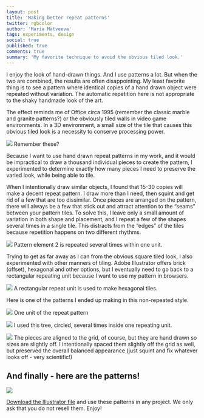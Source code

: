 ```yaml
---
layout: post
title: 'Making better repeat patterns'
twitter: rgbcolor
author: 'Maria Matveeva'
tags: experiments, design
social: true
published: true
comments: true
summary: 'My favorite technique to avoid the obvious tiled look.'
---
```


I enjoy the look of hand-drawn things. And I use patterns a lot. But when the two are combined, the results are often disappointing. My least favorite thing is to see a pattern where identical copies of a hand drawn object were repeated without variation. The automatic repetition here is not appropriate to the shaky handmade look of the art.

The effect reminds me of Office circa 1995 (remember the classic marble and granite patterns?) or the obviously tiled walls in video game environments. In a 3D environment, a small size of the tile that causes this obvious tiled look is a necessity to conserve processing power.

![](/images/post-assets/maria/001-bad-textures.jpg)
Remember these?

Because I want to use hand drawn repeat patterns in my work, and it would be impractical to draw a thousand individual pieces to create the pattern, I experimented to determine exactly how many pieces I need to preserve the varied look, while being able to tile.

When I intentionally draw similar objects, I found that 15-30 copies will make a decent repeat pattern. I draw more than I need, then squint and get rid of a few that are too dissimilar. Once pieces are arranged on the pattern, there will always be a few that stick out and attract attention to the “seams” between your pattern tiles. To solve this, I leave only a small amount of variation in both shape and placement, and I repeat a few of the shapes several times in a single tile. This distracts from the “edges” of the tiles because repetition happens on two different rhythms.

![](/images/post-assets/maria/002-repeat-pieces.png)
Pattern element 2 is repeated several times within one unit.

Trying to get as far away as I can from the obvious square tiled look, I also experimented with other manners of tiling. Adobe Illustrator offers brick (offset), hexagonal and other options, but I eventually need to go back to a rectangular repeating unit because I want to use my pattern in browsers.

![](/images/post-assets/maria/003-repeat-hex.png)
A rectangular repeat unit is used to make hexagonal tiles.

Here is one of the patterns I ended up making in this non-repeated style. 

![](/images/post-assets/maria/004-trees.png)
One unit of the repeat pattern

![](/images/post-assets/maria/005-trees.png)
I used this tree, circled, several times inside one repeating unit.

![](/images/post-assets/maria/006-trees.png)
The pieces are aligned to the grid, of course, but they are hand drawn so sizes are slightly off. I intentionally spaced them slightly off the grid as well, but preserved the overall balanced appearance (just squint and fix whatever looks off  - very scientific!)


## And finally - here are the patterns!

![](/images/post-assets/maria/099-swatches-of-all-patterns.png)

[Download the Illustrator file](/images/downloadables/patterns/pattern-swatches-CS5-and-later.ai) and use these patterns in any project. We only ask that you do not resell them. Enjoy!


